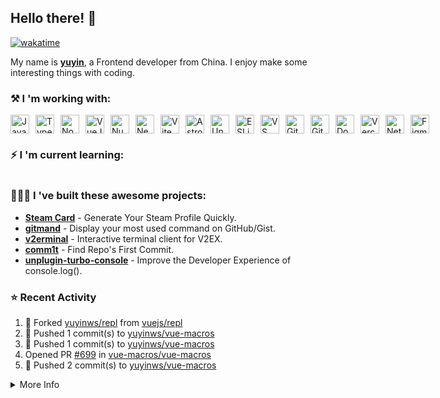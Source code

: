 ## Hello there! 👋

[![wakatime](https://wakatime.com/badge/user/51143705-a99d-4e70-b101-fd9e1cb44e71.svg)](https://wakatime.com/@51143705-a99d-4e70-b101-fd9e1cb44e71)

My name is [**yuyin**](https://yuy1n.io), a Frontend developer from China. I enjoy make some interesting things with coding.

### ⚒️ I 'm working with: 

<div style="display: flex; gap: 10px">
  <img width="30" height="30" alt="JavaScript" src="https://cdn.jsdelivr.net/gh/yuyinws/yuyinws/assets/js.svg" />
    <img width="30" height="30" alt="TypeScript" src="https://cdn.jsdelivr.net/gh/yuyinws/yuyinws/assets/ts.svg" />
    <img width="30" height="30" alt="NodeJS" src="https://cdn.jsdelivr.net/gh/yuyinws/yuyinws/assets/node.svg" /> 
    <img width="30" height="30" alt="VueJS" src="https://vuejs.org/logo.svg" />
    <img width="30" height="30" alt="NuxtJS" src="https://cdn.jsdelivr.net/gh/yuyinws/yuyinws/assets/nuxt.svg" />
    <img width="30" height="30" alt="Nextjs" src="https://cdn.jsdelivr.net/gh/yuyinws/yuyinws/assets/nextjs.svg">
    <img width="30" height="30" alt="Vite" src="https://vitejs.dev/logo.svg" /> 
    <img width="30" height="30" alt="Astro" src="https://astro.build/favicon.svg" >
    <img width="30" height="30" alt="UnoCSS" src="https://unocss.dev/favicon.svg" />
    <img width="30" height="30" alt="ESLint" src="https://cdn.jsdelivr.net/gh/yuyinws/yuyinws/assets/eslint.svg" />
    <img width="30" height="30" alt="VS Code" src="https://cdn.jsdelivr.net/gh/yuyinws/yuyinws/assets/vscode.svg" /> 
    <img width="30" height="30" alt="Git" src="https://cdn.jsdelivr.net/gh/yuyinws/yuyinws/assets/git.svg" />
    <img width="30" height="30" alt="GitHub" src="https://cdn.jsdelivr.net/gh/yuyinws/yuyinws/assets/github.svg">
    <img width="30" height="30" alt="Docker" src="https://cdn.jsdelivr.net/gh/yuyinws/yuyinws/assets/docker.svg" />
    <img width="30" height="30" alt="Vercel" src="https://cdn.jsdelivr.net/gh/yuyinws/yuyinws/assets/vercel.svg" />
    <img width="30" height="30" alt="Netlify" src="https://cdn.jsdelivr.net/gh/yuyinws/yuyinws/assets/netlify.svg" />
    <img width="30" height="30" alt="Figma" src="https://static.figma.com/app/icon/1/favicon.svg" />
</div>

### ⚡️ I 'm current learning:
<div style="display: flex; gap: 10px">
    <!-- <img width="30" height="30" alt="Swift" src="https://cdn.jsdelivr.net/gh/yuyinws/yuyinws/assets/swift.svg" /> -->
</div>

### 👨🏻‍💻 I 've built these awesome projects:  
- [**Steam Card**](https://github.com/yuyinws/steam-card) - Generate Your Steam Profile Quickly.  
- [**gitmand**](https://github.com/yuyinws/gitmand) - Display your most used command on GitHub/Gist.  
- [**v2erminal**](https://github.com/yuyinws/v2erminal) - Interactive terminal client for V2EX.  
- [**comm1t**](https://github.com/yuyinws/comm1t) - Find Repo's First Commit.
- [**unplugin-turbo-console**](https://github.com/unplugin/unplugin-turbo-console) - Improve the Developer Experience of console.log().

### ⭐️ Recent Activity
<!--RECENT_ACTIVITY:start-->
1. 🍴 Forked [yuyinws/repl](https://github.com/yuyinws/repl) from [vuejs/repl](https://github.com/vuejs/repl)<br>
2. 💪 Pushed 1 commit(s) to [yuyinws/vue-macros](https://github.com/yuyinws/vue-macros)<br>
3. 💪 Pushed 1 commit(s) to [yuyinws/vue-macros](https://github.com/yuyinws/vue-macros)<br>
4. Opened PR [#699](https://github.com/vue-macros/vue-macros/pull/699) in [vue-macros/vue-macros](https://github.com/vue-macros/vue-macros)<br>
5. 💪 Pushed 2 commit(s) to [yuyinws/vue-macros](https://github.com/yuyinws/vue-macros)<br>
<!--RECENT_ACTIVITY:end-->

<details>
  <summary>
  More Info
  </summary>
<img src="https://cdn.jsdelivr.net/gh/yuyinws/yuyinws/gitmand.svg" />
<br />
<img src="https://card.yuy1n.io/card/76561198340841543/dark,bg-game-1850570" />
<br />
<img src="https://cdn.jsdelivr.net/gh/yuyinws/yuyinws/github-metrics.svg" />
</details>
